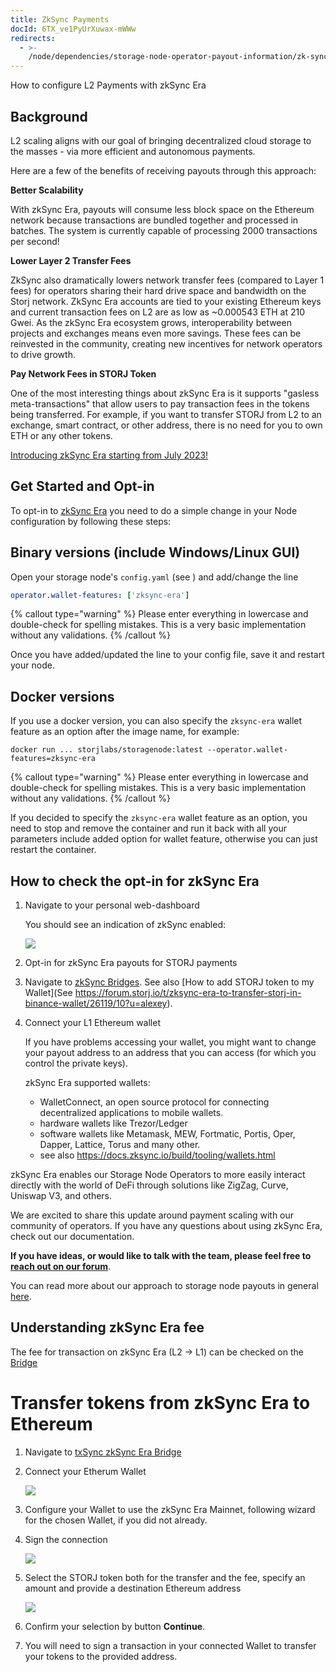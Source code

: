 ```yaml
---
title: ZkSync Payments
docId: 6TX_ve1PyUrXuwax-mWWw
redirects:
  - >-
    /node/dependencies/storage-node-operator-payout-information/zk-sync-opt-in-for-snos
---
```


How to configure L2 Payments with zkSync Era

## Background

L2 scaling aligns with our goal of bringing decentralized cloud storage to the masses - via more efficient and autonomous payments.

Here are a few of the benefits of receiving payouts through this approach:

**Better Scalability**

With zkSync Era, payouts will consume less block space on the Ethereum network because transactions are bundled together and processed in batches. The system is currently capable of processing 2000 transactions per second!

**Lower Layer 2 Transfer Fees**

ZkSync also dramatically lowers network transfer fees (compared to Layer 1 fees) for operators sharing their hard drive space and bandwidth on the Storj network. ZkSync Era accounts are tied to your existing Ethereum keys and current transaction fees on L2 are as low as \~0.000543 ETH at 210 Gwei. As the zkSync Era ecosystem grows, interoperability between projects and exchanges means even more savings. These fees can be reinvested in the community, creating new incentives for network operators to drive growth.

**Pay Network Fees in STORJ Token**

One of the most interesting things about zkSync Era is it supports "gasless meta-transactions" that allow users to pay transaction fees in the tokens being transferred. For example, if you want to transfer STORJ from L2 to an exchange, smart contract, or other address, there is no need for you to own ETH or any other tokens.

[Introducing zkSync Era starting from July 2023!](https://forum.storj.io/t/july-5-2023-ethereum-layer-1-and-zksync-payouts-for-the-month-of-june-are-complete/23167?u=alexey)

## Get Started and Opt-in

To opt-in to [zkSync Era](https://zksync.io/) you need to do a simple change in your Node configuration by following these steps:

## Binary versions (include Windows/Linux GUI)

Open your storage node's `config.yaml` (see [](docId:gDXZgLlP_rcSW8SuflgqS)) and add/change the line

```yaml
operator.wallet-features: ['zksync-era']
```

{% callout type="warning"  %}
Please enter everything in lowercase and double-check for spelling mistakes. This is a very basic implementation without any validations.
{% /callout %}

Once you have added/updated the line to your config file, save it and restart your node.

## Docker versions

If you use a docker version, you can also specify the `zksync-era` wallet feature as an option after the image name, for example:

```shell
docker run ... storjlabs/storagenode:latest --operator.wallet-features=zksync-era
```

{% callout type="warning"  %}
Please enter everything in lowercase and double-check for spelling mistakes. This is a very basic implementation without any validations.
{% /callout %}

If you decided to specify the `zksync-era` wallet feature as an option, you need to stop and remove the container and run it back with all your parameters include added option for wallet feature, otherwise you can just restart the container.

## How to check the opt-in for zkSync Era

1. Navigate to your personal web-dashboard

   You should see an indication of zkSync enabled:

   ![](https://link.storjshare.io/raw/jua7rls6hkx5556qfcmhrqed2tfa/docs/images/1dzgaZpKadOoLc2krD5Y1_image.png)

1. Opt-in for zkSync Era payouts for STORJ payments

1. Navigate to [zkSync Bridges](https://zksync.io/explore#bridges).
   See also [How to add STORJ token to my Wallet](See https://forum.storj.io/t/zksync-era-to-transfer-storj-in-binance-wallet/26119/10?u=alexey).

1. Connect your L1 Ethereum wallet

   If you have problems accessing your wallet, you might want to change your payout address to an address that you can access (for which you control the private keys).

   zkSync Era supported wallets:

   - WalletConnect, an open source protocol for connecting decentralized applications to mobile wallets.
   - hardware wallets like Trezor/Ledger
   - software wallets like Metamask, MEW, Fortmatic, Portis, Oper, Dapper, Lattice, Torus and many other.
   - see also https://docs.zksync.io/build/tooling/wallets.html

zkSync Era enables our Storage Node Operators to more easily interact directly with the world of DeFi through solutions like ZigZag, Curve, Uniswap V3, and others.

We are excited to share this update around payment scaling with our community of operators. If you have any questions about using zkSync Era, check out our documentation.

**If you have ideas, or would like to talk with the team, please feel free to [reach out on our forum](http://forum.storj.io)**.

You can read more about our approach to storage node payouts in general [here](docId:DVKqtMtnBdZ99gFRWCojP).

## Understanding zkSync Era fee

The fee for transaction on zkSync Era (L2 -> L1) can be checked on the [Bridge](https://portal.zksync.io/bridge/withdraw)

# Transfer tokens from zkSync Era to Ethereum

1.  Navigate to [txSync zkSync Era Bridge](https://app.txsync.io/bridge)

2.  Connect your Etherum Wallet

    ![](https://link.storjshare.io/raw/jvdvvzqjy5sncsehbjh6frkgb46a/docs%2Fimages%2FtxSync-zkSync-Era-WalletConnect.png)

3.  Configure your Wallet to use the zkSync Era Mainnet, following wizard for the chosen Wallet, if you did not already.

4.  Sign the connection

    ![](https://link.storjshare.io/raw/juoh36vchvhrapbh7mhpzj7rc7aa/docs%2Fimages%2FtxSync-zkSync-Era-Sign.png)

5.  Select the STORJ token both for the transfer and the fee, specify an amount and provide a destination Ethereum address

    ![](https://link.storjshare.io/raw/juuomyaaekbsqeuj7eybu5r7wnoq/docs%2Fimages%2FtxSync-zkSync-Era-withdraw.png)

6.  Confirm your selection by button **Continue**.

7.  You will need to sign a transaction in your connected Wallet to transfer your tokens to the provided address.
